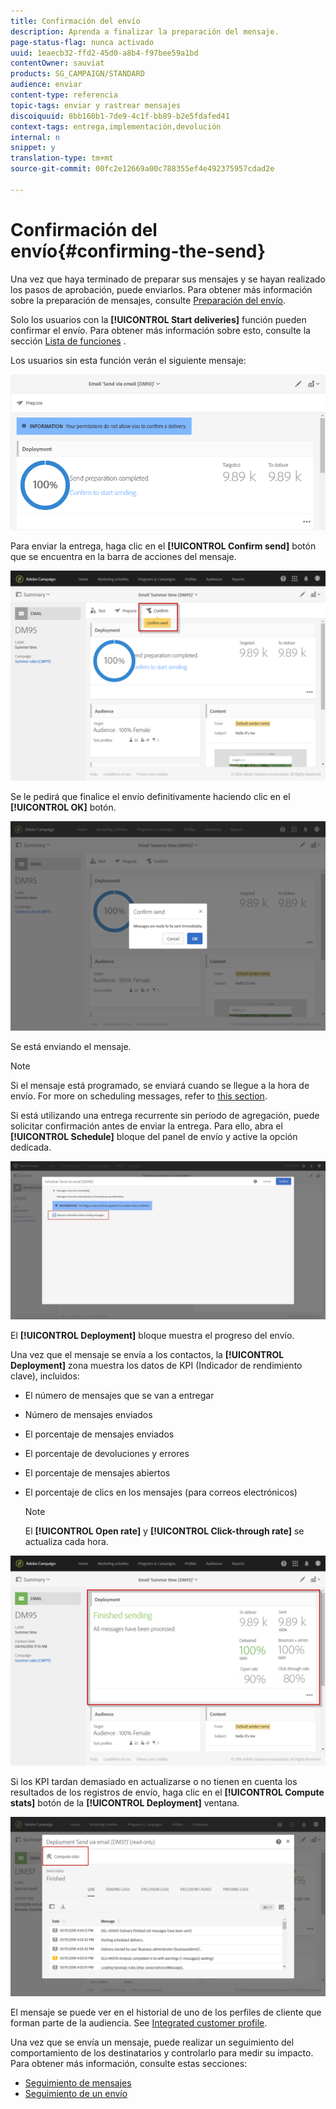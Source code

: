 ```yaml
---
title: Confirmación del envío
description: Aprenda a finalizar la preparación del mensaje.
page-status-flag: nunca activado
uuid: 1eaecb32-ffd2-45d0-a8b4-f97bee59a1bd
contentOwner: sauviat
products: SG_CAMPAIGN/STANDARD
audience: enviar
content-type: referencia
topic-tags: enviar y rastrear mensajes
discoiquuid: 8bb160b1-7de9-4c1f-bb89-b2e5fdafed41
context-tags: entrega,implementación,devolución
internal: n
snippet: y
translation-type: tm+mt
source-git-commit: 00fc2e12669a00c788355ef4e492375957cdad2e

---
```



# Confirmación del envío{#confirming-the-send}

Una vez que haya terminado de preparar sus mensajes y se hayan realizado los pasos de aprobación, puede enviarlos. Para obtener más información sobre la preparación de mensajes, consulte [Preparación del envío](../../sending/using/preparing-the-send.md).

Solo los usuarios con la **[!UICONTROL Start deliveries]** función pueden confirmar el envío. Para obtener más información sobre esto, consulte la sección [Lista de funciones](../../administration/using/list-of-roles.md) .

Los usuarios sin esta función verán el siguiente mensaje:

![](assets/confirm_delivery_2.png)

Para enviar la entrega, haga clic en el **[!UICONTROL Confirm send]** botón que se encuentra en la barra de acciones del mensaje.

![](assets/confirm_delivery.png)

Se le pedirá que finalice el envío definitivamente haciendo clic en el **[!UICONTROL OK]** botón.

![](assets/confirm_delivery1.png)

Se está enviando el mensaje.

>[!NOTE]
>
>Si el mensaje está programado, se enviará cuando se llegue a la hora de envío. For more on scheduling messages, refer to [this section](../../sending/using/about-scheduling-messages.md).

Si está utilizando una entrega recurrente sin período de agregación, puede solicitar confirmación antes de enviar la entrega. Para ello, abra el **[!UICONTROL Schedule]** bloque del panel de envío y active la opción dedicada.

![](assets/confirmation_recurring_deliveries.png)

El **[!UICONTROL Deployment]** bloque muestra el progreso del envío.

Una vez que el mensaje se envía a los contactos, la **[!UICONTROL Deployment]** zona muestra los datos de KPI (Indicador de rendimiento clave), incluidos:

* El número de mensajes que se van a entregar
* Número de mensajes enviados
* El porcentaje de mensajes enviados
* El porcentaje de devoluciones y errores
* El porcentaje de mensajes abiertos
* El porcentaje de clics en los mensajes (para correos electrónicos)

   >[!NOTE]
   >
   >El **[!UICONTROL Open rate]** y **[!UICONTROL Click-through rate]** se actualiza cada hora.

![](assets/sending_delivery.png)

Si los KPI tardan demasiado en actualizarse o no tienen en cuenta los resultados de los registros de envío, haga clic en el **[!UICONTROL Compute stats]** botón de la **[!UICONTROL Deployment]** ventana.

![](assets/sending_delivery7.png)

El mensaje se puede ver en el historial de uno de los perfiles de cliente que forman parte de la audiencia. See [Integrated customer profile](../../audiences/using/integrated-customer-profile.md).

Una vez que se envía un mensaje, puede realizar un seguimiento del comportamiento de los destinatarios y controlarlo para medir su impacto. Para obtener más información, consulte estas secciones:

* [Seguimiento de mensajes](../../sending/using/tracking-messages.md)
* [Seguimiento de un envío](../../sending/using/monitoring-a-delivery.md)

